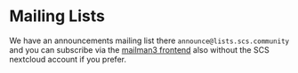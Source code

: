 # Mailing Lists

We have an announcements mailing list there `announce@lists.scs.community` and you
can subscribe via the [mailman3 frontend](https://scs.sovereignit.de/mailman3/postorius/lists/)
also without the SCS nextcloud account if you prefer.
